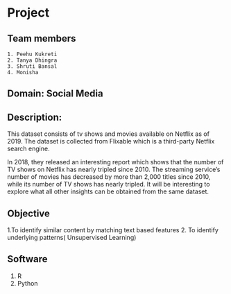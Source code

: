# Project
 
 ## Team members
    1. Peehu Kukreti
    2. Tanya Dhingra
    3. Shruti Bansal
    4. Monisha 

## Domain: Social Media

## Description:
This dataset consists of tv shows and movies available on Netflix as of 2019. The dataset is collected from Flixable which is a third-party Netflix search engine.

In 2018, they released an interesting report which shows that the number of TV shows on Netflix has nearly tripled since 2010. The streaming service’s number of movies has decreased by more than 2,000 titles since 2010, while its number of TV shows has nearly tripled. It will be interesting to explore what all other insights can be obtained from the same dataset.

## Objective
  1.To identify similar content by matching text based features
  2. To identify underlying patterns( Unsupervised Learning)             

 ## Software 
   1. R
   2. Python
   

   
